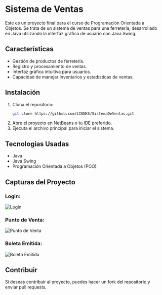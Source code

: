 # Sistema de Ventas

Este es un proyecto final para el curso de Programación Orientada a Objetos. Se trata de un sistema de ventas para una ferretería, desarrollado en Java utilizando la interfaz gráfica de usuario con Java Swing.

## Características
- Gestión de productos de ferretería.
- Registro y procesamiento de ventas.
- Interfaz gráfica intuitiva para usuarios.
- Capacidad de manejar inventarios y estadísticas de ventas.

## Instalación
1. Clona el repositorio:
    ```bash
    git clone https://github.com/LIUNKS/SistemaDeVentas.git
    ```
2. Abre el proyecto en NetBeans o tu IDE preferido.
3. Ejecuta el archivo principal para iniciar el sistema.

## Tecnologías Usadas
- Java
- Java Swing
- Programación Orientada a Objetos (POO)

## Capturas del Proyecto

### Login:
![Login](https://i.postimg.cc/286DvCby/Imagen1.png)

### Punto de Venta:
![Punto de Venta](https://i.postimg.cc/FzPXqBqh/Imagen3.png)

### Boleta Emitida:
![Boleta Emitida](https://i.postimg.cc/SQV4JnKH/Imagen2.jpg)

## Contribuir
Si deseas contribuir al proyecto, puedes hacer un fork del repositorio y enviar pull requests.

